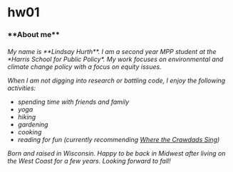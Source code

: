 # hw01


<h3> **About me**

<h6> My name is **Lindsay Hurth**. I am a second year MPP student at the *Harris School for Public Policy*. My work focuses on environmental and climate change policy with a focus on equity issues. 

When I am not digging into research or battling code, I enjoy the following activities: 

* spending time with friends and family
* yoga
* hiking
* gardening
* cooking 
* reading for fun
(currently recommending [*Where the Crawdads Sing*](https://www.amazon.com/Where-Crawdads-Sing-Delia-Owens/dp/0735219095))

Born and raised in Wisconsin. Happy to be back in Midwest after living on the West Coast for a few years. Looking forward to fall!
